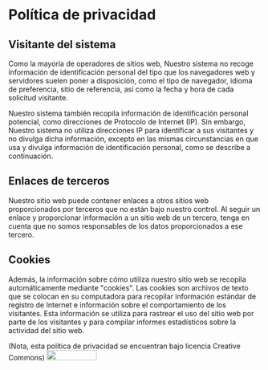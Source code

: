 # Política de privacidad

## Visitante del sistema
Como la mayoría de operadores de sitios web, Nuestro sistema no recoge información de identificación personal del tipo que los navegadores web y servidores suelen poner a disposición, como el tipo de navegador, idioma de preferencia, sitio de referencia, así como la fecha y hora de cada solicitud visitante.

Nuestro sistema también recopila información de identificación personal potencial, como direcciones de Protocolo de Internet (IP). Sin embargo, Nuestro sistema no utiliza direcciones IP para identificar a sus visitantes y no divulga dicha información, excepto en las mismas circunstancias en que usa y divulga información de identificación personal, como se describe a continuación.

## Enlaces de terceros
Nuestro sitio web puede contener enlaces a otros sitios web proporcionados por terceros que no están bajo nuestro control. Al seguir un enlace y proporcionar información a un sitio web de un tercero, tenga en cuenta que no somos responsables de los datos proporcionados a ese tercero.

## Cookies
Además, la información sobre cómo utiliza nuestro sitio web se recopila automáticamente mediante "cookies". Las cookies son archivos de texto que se colocan en su computadora para recopilar información estándar de registro de Internet e información sobre el comportamiento de los visitantes. Esta información se utiliza para rastrear el uso del sitio web por parte de los visitantes y para compilar informes estadísticos sobre la actividad del sitio web.

(Nota, esta política de privacidad se encuentran bajo licencia Creative Commons)
<img height="20" width="100" src="https://upload.wikimedia.org/wikipedia/commons/thumb/e/e5/CC_BY-SA_icon.svg/2560px-CC_BY-SA_icon.svg.png">
